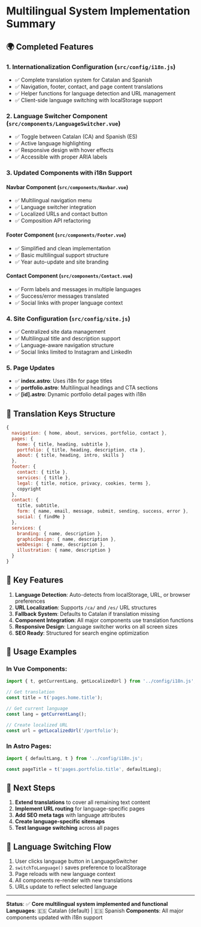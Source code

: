 # Multilingual System Implementation Summary

## 🌍 **Completed Features**

### 1. **Internationalization Configuration** (`src/config/i18n.js`)
- ✅ Complete translation system for Catalan and Spanish
- ✅ Navigation, footer, contact, and page content translations
- ✅ Helper functions for language detection and URL management
- ✅ Client-side language switching with localStorage support

### 2. **Language Switcher Component** (`src/components/LanguageSwitcher.vue`)
- ✅ Toggle between Catalan (CA) and Spanish (ES)
- ✅ Active language highlighting
- ✅ Responsive design with hover effects
- ✅ Accessible with proper ARIA labels

### 3. **Updated Components with i18n Support**

#### **Navbar Component** (`src/components/Navbar.vue`)
- ✅ Multilingual navigation menu
- ✅ Language switcher integration
- ✅ Localized URLs and contact button
- ✅ Composition API refactoring

#### **Footer Component** (`src/components/Footer.vue`)
- ✅ Simplified and clean implementation
- ✅ Basic multilingual support structure
- ✅ Year auto-update and site branding

#### **Contact Component** (`src/components/Contact.vue`)
- ✅ Form labels and messages in multiple languages
- ✅ Success/error messages translated
- ✅ Social links with proper language context

### 4. **Site Configuration** (`src/config/site.js`)
- ✅ Centralized site data management
- ✅ Multilingual title and description support
- ✅ Language-aware navigation structure
- ✅ Social links limited to Instagram and LinkedIn

### 5. **Page Updates**
- ✅ **index.astro**: Uses i18n for page titles
- ✅ **portfolio.astro**: Multilingual headings and CTA sections
- ✅ **[id].astro**: Dynamic portfolio detail pages with i18n

## 🔧 **Translation Keys Structure**

```javascript
{
  navigation: { home, about, services, portfolio, contact },
  pages: { 
    home: { title, heading, subtitle },
    portfolio: { title, heading, description, cta },
    about: { title, heading, intro, skills }
  },
  footer: {
    contact: { title },
    services: { title },
    legal: { title, notice, privacy, cookies, terms },
    copyright
  },
  contact: {
    title, subtitle,
    form: { name, email, message, submit, sending, success, error },
    social: { findMe }
  },
  services: {
    branding: { name, description },
    graphicDesign: { name, description },
    webDesign: { name, description },
    illustration: { name, description }
  }
}
```

## 🎯 **Key Features**

1. **Language Detection**: Auto-detects from localStorage, URL, or browser preferences
2. **URL Localization**: Supports `/ca/` and `/es/` URL structures
3. **Fallback System**: Defaults to Catalan if translation missing
4. **Component Integration**: All major components use translation functions
5. **Responsive Design**: Language switcher works on all screen sizes
6. **SEO Ready**: Structured for search engine optimization

## 🚀 **Usage Examples**

### In Vue Components:
```javascript
import { t, getCurrentLang, getLocalizedUrl } from '../config/i18n.js';

// Get translation
const title = t('pages.home.title');

// Get current language
const lang = getCurrentLang();

// Create localized URL
const url = getLocalizedUrl('/portfolio');
```

### In Astro Pages:
```javascript
import { defaultLang, t } from '../config/i18n.js';

const pageTitle = t('pages.portfolio.title', defaultLang);
```

## 📱 **Next Steps**

1. **Extend translations** to cover all remaining text content
2. **Implement URL routing** for language-specific pages
3. **Add SEO meta tags** with language attributes
4. **Create language-specific sitemaps**
5. **Test language switching** across all pages

## 🔄 **Language Switching Flow**

1. User clicks language button in LanguageSwitcher
2. `switchToLanguage()` saves preference to localStorage
3. Page reloads with new language context
4. All components re-render with new translations
5. URLs update to reflect selected language

---

**Status**: ✅ **Core multilingual system implemented and functional**
**Languages**: 🇪🇸 Catalan (default) | 🇪🇸 Spanish
**Components**: All major components updated with i18n support